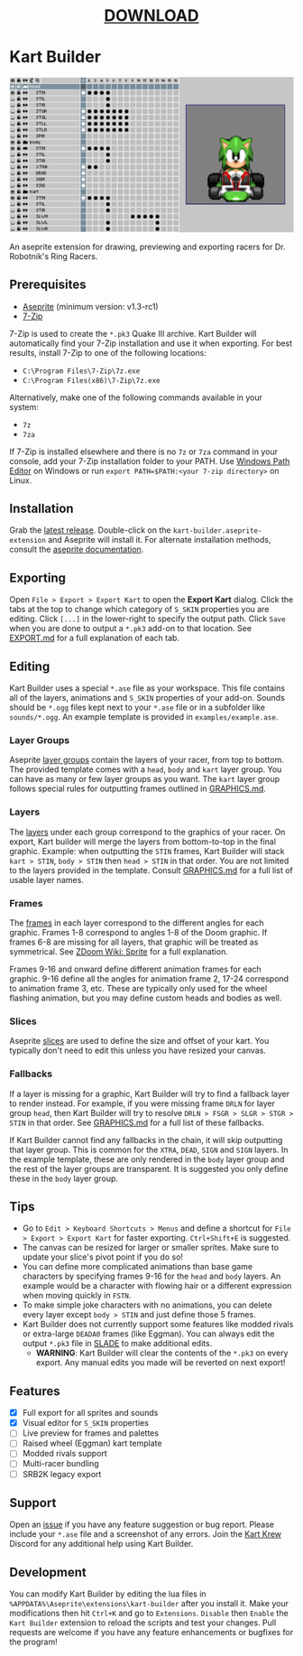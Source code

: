 
<h1 align="center">
	<a href="https://github.com/DragonDePlatino/Kart-Builder/releases/latest/download/kart-builder.zip">DOWNLOAD</a>
</h1>

# Kart Builder

<div align="center"><img src="screenshots/template.png"></div>

An aseprite extension for drawing, previewing and exporting racers for Dr. Robotnik's Ring Racers.

## Prerequisites

- [Aseprite](https://www.aseprite.org/) (minimum version: v1.3-rc1)
- [7-Zip](https://www.7-zip.org/download.html)

7-Zip is used to create the `*.pk3` Quake III archive. Kart Builder will automatically find your 7-Zip installation and use it when exporting. For best results, install 7-Zip to one of the following locations:

* `C:\Program Files\7-Zip\7z.exe`
* `C:\Program Files(x86)\7-Zip\7z.exe`

Alternatively, make one of the following commands available in your system:

* `7z`
* `7za`

If 7-Zip is installed elsewhere and there is no `7z` or `7za` command in your console, add your 7-Zip installation folder to your PATH. Use [Windows Path Editor](https://rix0rrr.github.io/WindowsPathEditor/) on Windows or run `export PATH=$PATH:<your 7-zip directory>` on Linux.

## Installation

Grab the [latest release](https://github.com/DragonDePlatino/Kart-Builder/releases/latest/download/kart-builder.zip). Double-click on the `kart-builder.aseprite-extension` and Aseprite will install it. For alternate installation methods, consult the [aseprite documentation](https://www.aseprite.org/docs/extensions/).

## Exporting

Open `File > Export > Export Kart` to open the **Export Kart** dialog. Click the tabs at the top to change which category of `S_SKIN` properties you are editing. Click `[...]` in the lower-right to specify the output path. Click `Save` when you are done to output a `*.pk3` add-on to that location. See [EXPORT.md](docs/EXPORT.md) for a full explanation of each tab.

## Editing

Kart Builder uses a special `*.ase` file as your workspace. This file contains all of the layers, animations and `S_SKIN` properties of your add-on. Sounds should be `*.ogg` files kept next to your `*.ase` file or in a subfolder like `sounds/*.ogg`. An example template is provided in `examples/example.ase`.

### Layer Groups

Aseprite [layer groups](https://www.aseprite.org/docs/layer-group/) contain the layers of your racer, from top to bottom. The provided template comes with a `head`, `body` and `kart` layer group. You can have as many or few layer groups as you want. The `kart` layer group follows special rules for outputting frames outlined in [GRAPHICS.md](docs/GRAPHICS.md).

### Layers

The [layers](https://www.aseprite.org/docs/layers/) under each group correspond to the graphics of your racer. On export, Kart builder will merge the layers from bottom-to-top in the final graphic. Example: when outputting the `STIN` frames, Kart Builder will stack `kart > STIN`, `body > STIN` then `head > STIN` in that order. You are not limited to the layers provided in the template. Consult [GRAPHICS.md](docs/GRAPHICS.md) for a full list of usable layer names.

### Frames

The [frames](https://www.aseprite.org/docs/cel/) in each layer correspond to the different angles for each graphic. Frames 1-8 correspond to angles 1-8 of the Doom graphic. If frames 6-8 are missing for all layers, that graphic will be treated as symmetrical. See [ZDoom Wiki: Sprite](https://zdoom.org/wiki/Sprite) for a full explanation.

Frames 9-16 and onward define different animation frames for each graphic. 9-16 define all the angles for animation frame 2, 17-24 correspond to animation frame 3, etc. These are typically only used for the wheel flashing animation, but you may define custom heads and bodies as well.

### Slices

Aseprite [slices](https://www.aseprite.org/docs/slices/) are used to define the size and offset of your kart. You typically don't need to edit this unless you have resized your canvas.

### Fallbacks

If a layer is missing for a graphic, Kart Builder will try to find a fallback layer to render instead. For example, if you were missing frame `DRLN` for layer group `head`, then Kart Builder will try to resolve `DRLN > FSGR > SLGR > STGR > STIN` in that order. See [GRAPHICS.md](docs/GRAPHICS.md) for a full list of these fallbacks.

If Kart Builder cannot find any fallbacks in the chain, it will skip outputting that layer group. This is common for the `XTRA`, `DEAD`, `SIGN` and `SIGN` layers. In the example template, these are only rendered in the `body` layer group and the rest of the layer groups are transparent. It is suggested you only define these in the `body` layer group.

## Tips

* Go to `Edit > Keyboard Shortcuts > Menus` and define a shortcut for `File > Export > Export Kart` for faster exporting. `Ctrl+Shift+E` is suggested.
* The canvas can be resized for larger or smaller sprites. Make sure to update your slice's pivot point if you do so!
* You can define more complicated animations than base game characters by specifying frames 9-16 for the `head` and `body` layers. An example would be a character with flowing hair or a different expression when moving quickly in `FSTN`.
* To make simple joke characters with no animations, you can delete every layer except `body > STIN` and just define those 5 frames.
* Kart Builder does not currently support some features like modded rivals or extra-large `DEADA0` frames (like Eggman). You can always edit the output `*.pk3` file in [SLADE](https://slade.mancubus.net/index.php?page=downloads) to make additional edits.
  * **WARNING**: Kart Builder will clear the contents of the `*.pk3` on every export. Any manual edits you made will be reverted on next export!

## Features
- [x] Full export for all sprites and sounds
- [x] Visual editor for `S_SKIN` properties
- [ ] Live preview for frames and palettes
- [ ] Raised wheel (Eggman) kart template
- [ ] Modded rivals support
- [ ] Multi-racer bundling
- [ ] SRB2K legacy export

## Support

Open an [issue](https://github.com/DragonDePlatino/Kart-Builder/issues) if you have any feature suggestion or bug report. Please include your `*.ase` file and a screenshot of any errors. Join the [Kart Krew](https://www.kartkrew.org/) Discord for any additional help using Kart Builder.

## Development

You can modify Kart Builder by editing the lua files in `%APPDATA%\Aseprite\extensions\kart-builder` after you install it. Make your modifications then hit `Ctrl+K` and go to `Extensions`. `Disable` then `Enable` the `Kart Builder` extension to reload the scripts and test your changes. Pull requests are welcome if you have any feature enhancements or bugfixes for the program!

